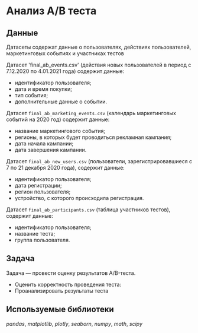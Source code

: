 # Анализ А/В теста

## Данные

Датасеты содержат данные о пользователях, действиях пользователей, маркетинговых событиях и участниках тестов

Датасет 'final_ab_events.csv' (действия новых пользователей в период с 7.12.2020 по 4.01.2021 года) содержит данные:
- идентификатор пользователя;
- дата и время покупки;
- тип события;
- дополнительные данные о событии.

Датасет `final_ab_marketing_events.csv` (календарь маркетинговых событий на 2020 год) содержит данные:
- название маркетингового события;
- регионы, в которых будет проводиться рекламная кампания;
- дата начала кампании;
- дата завершения кампании.

Датасет `final_ab_new_users.csv` (пользователи, зарегистрировавшиеся с 7 по 21 декабря 2020 года), содержит данные:

- идентификатор пользователя;
- дата регистрации;
- регион пользователя;
- устройство, с которого происходила регистрация.

Датасет `final_ab_participants.csv` (таблица участников тестов), содержит данные:

- идентификатор пользователя;
- название теста;
- группа пользователя.

## Задача

Задача — провести оценку результатов A/B-теста.

- Оценить корректность проведения теста:
- Проанализировать результаты теста

## Используемые библиотеки
*pandas*, *matplotlib*, *plotly*, *seaborn*, *numpy*, *math*, *scipy*
